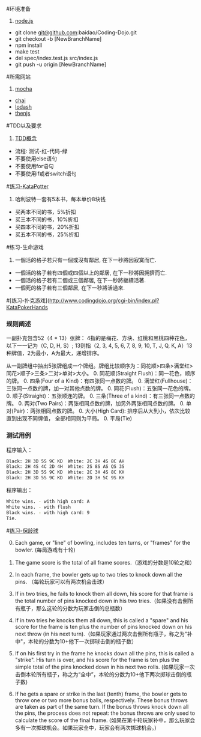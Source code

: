 #环境准备
1. [node.js](nodejs.org)
*  git clone git@github.com:baidao/Coding-Dojo.git
*  git checkout -b [NewBranchName]
*  npm install
*  make test
*  del spec/index.test.js src/index.js
*  git push -u origin [NewBranchName]

#所需网站
1. [mocha](http://mochajs.org/)
*  [chai](http://chaijs.com/)
*  [lodash](https://lodash.com/docs)
*  [thenjs](https://github.com/teambition/then.js)

#TDD以及要求
1. [TDD概念](http://baike.baidu.com/link?url=QdA4J-9MhOs5-q2to5xdZ_Ps3YVgbNd5EOf8lI7-Tdw59K_DecKf4fJRAGUlOFwwhA98y38NhYw56748DJ1VTH4b-HfDPcTIWHj63wRFMC7)
*  流程: 测试-红-代码-绿
*  不要使用else语句
*  不要使用for语句
*  不要使用if或者switch语句

#[练习-KataPotter](http://www.codingdojo.org/cgi-bin/index.pl?action=browse&id=KataPotter&revision=41)
1. 哈利波特一套有5本书，每本单价8块钱
*  买两本不同的书，5%折扣
*  买三本不同的书，10%折扣
*  买四本不同的书，20%折扣
*  买五本不同的书，25%折扣

#练习-生命游戏
1. 一個活的格子若只有一個或沒有鄰居, 在下一秒將因寂寞而亡. 
*  一個活的格子若有四個或四個以上的鄰居, 在下一秒將因拥擠而亡. 
*  一個活的格子若有二個或三個鄰居, 在下一秒將継續活著. 
*  一個死的格子若有三個鄰居, 在下一秒將活過來.

#[练习-扑克游戏](http://www.codingdojo.org/cgi-bin/index.pl?KataPokerHands
### 规则阐述

一副扑克包含52（4 * 13）张牌： 4指的是梅花、方块、红桃和黑桃四种花色，以下一一记为（C, D, H, S）; 13则指（2, 3, 4, 5, 6, 7, 8, 9, 10, T, J, Q, K, A）13种牌值，2为最小，A为最大，递增排序。

从一副牌组中抽出5张牌组成一个牌组。牌组比较顺序为：同花顺>四条>满堂红>同花>顺子>三条>二对>单对>大小。
0. 同花顺(Straight Flush)：同一花色，顺序的牌。
0. 四条(Four of a Kind)：有四张同一点数的牌。
0. 满堂红(Fullhouse)：三张同一点数的牌，加一对其他点数的牌。
0. 同花(Flush)：五张同一花色的牌。
0. 顺子(Straight)：五张顺连的牌。
0. 三条(Three of a kind)：有三张同一点数的牌。
0. 两对(Two Pairs)：两张相同点数的牌，加另外两张相同点数的牌。
0. 单对(Pair)：两张相同点数的牌。
0. 大小(High Card): 排序后从大到小，依次比较直到出现不同牌值， 全部相同则为平局。
0. 平局(Tie)

### 测试用例

程序输入：
```sh
Black: 2H 3D 5S 9C KD  White: 2C 3H 4S 8C AH
Black: 2H 4S 4C 2D 4H  White: 2S 8S AS QS 3S
Black: 2H 3D 5S 9C KD  White: 2C 3H 4S 8C KH
Black: 2H 3D 5S 9C KD  White: 2D 3H 5C 9S KH
```

程序输出：
```sh
White wins. - with high card: A
White wins. - with flush
Black wins. - with high card: 9
Tie.
```

#[练习-保龄球](http://www.codingdojo.org/cgi-bin/index.pl?KataPokerHands)  

0. Each game, or "line" of bowling, includes ten turns, or "frames" for the bowler. (每局游戏有十轮)

0. The game score is the total of all frame scores.（游戏的分数是10轮之和）

0. In each frame, the bowler gets up to two tries to knock down all the pins. （每轮玩家可以有两次机会击球）

0. If in two tries, he fails to knock them all down, his score for that frame is the total number of pins knocked down in his two tries.（如果没有击倒所有瓶子，那么这轮的分数为玩家击倒的总瓶数）

0. If in two tries he knocks them all down, this is called a "spare" and his score for the frame is ten plus the number of pins knocked down on his next throw (in his next turn).（如果玩家通过两次击倒所有瓶子，称之为"补中"，本轮的分数为10+他下一次掷球击倒的瓶子数）


0. If on his first try in the frame he knocks down all the pins, this is called a "strike". His turn is over, and his score for the frame is ten plus the simple total of the pins knocked down in his next two rolls. (如果玩家一次击倒本轮所有瓶子，称之为“全中”，本轮的分数为10+他下两次掷球击倒的瓶子数)

0. If he gets a spare or strike in the last (tenth) frame, the bowler gets to throw one or two more bonus balls, respectively. These bonus throws are taken as part of the same turn. If the bonus throws knock down all the pins, the process does not repeat: the bonus throws are only used to calculate the score of the final frame. (如果在第十轮玩家补中，那么玩家会多有一次掷球机会。如果玩家全中，玩家会有两次掷球机会。)



